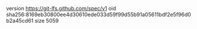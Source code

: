 version https://git-lfs.github.com/spec/v1
oid sha256:8169eb30800ee4d30610ede033d59f99d55b91a05611bdf2e5f96d0b2a45cd61
size 5059
